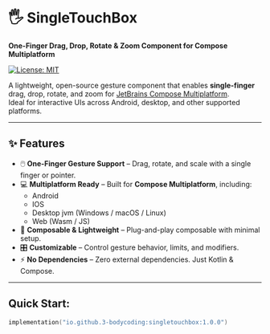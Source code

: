 # 🖐️ SingleTouchBox

**One-Finger Drag, Drop, Rotate & Zoom Component for Compose Multiplatform**

[![License: MIT](https://img.shields.io/badge/License-MIT-green.svg)](LICENSE)

A lightweight, open-source gesture component that enables **single-finger** drag, drop, rotate, and zoom for [JetBrains Compose Multiplatform](https://github.com/JetBrains/compose-multiplatform).  
Ideal for interactive UIs across Android, desktop, and other supported platforms.

---

## ✨ Features

- 🖱️ **One-Finger Gesture Support** – Drag, rotate, and scale with a single finger or pointer.
- 💻 **Multiplatform Ready** – Built for **Compose Multiplatform**, including:
    - Android
    - IOS
    - Desktop jvm (Windows / macOS / Linux)
    - Web (Wasm / JS)
- 🧩 **Composable & Lightweight** – Plug-and-play composable with minimal setup.
- 🎛️ **Customizable** – Control gesture behavior, limits, and modifiers.
- ⚡ **No Dependencies** – Zero external dependencies. Just Kotlin & Compose.

---

## Quick Start:
```kotlin
implementation("io.github.3-bodycoding:singletouchbox:1.0.0")
```